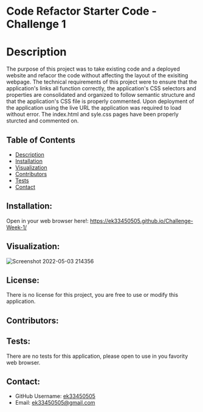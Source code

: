 # Code Refactor Starter Code - Challenge 1

# Description
The purpose of this project was to take existing code and a deployed website and refacor the code without affecting the layout of the exisiting webpage.  The technical requirements of this project were to ensure that the application's links all function correctly, the application's CSS selectors and properties are consolidated and organized to follow semantic structure and that the application's CSS file is properly commented. Upon deployment of the application using the live URL the application was required to load without error. The index.html and syle.css pages have been properly sturcted and commented on.


 ## Table of Contents
  - [Description](#description)
  - [Installation](#installation)
  - [Visualization](#visualization)
  - [Contributors](#contributors)
  - [Tests](#tests)
  - [Contact](#contact)

  ## Installation: 
  
  Open in your web browser here!:  https://ek33450505.github.io/Challenge-Week-1/
 
  ## Visualization:
     
  ![Screenshot 2022-05-03 214356](https://user-images.githubusercontent.com/97137083/166612957-ff15482b-241f-456b-83e0-601c14f5bb91.png)

     
  ## License: 

  There is no license for this project, you are free to use or modify this application.

  ## Contributors:
  

  ## Tests:
  There are no tests for this application, please open to use in you favority web browser.

  ## Contact:

  - GitHub Username: [ek33450505](https://github.com/ek33450505)
  - Email: ek33450505@gmail.com
